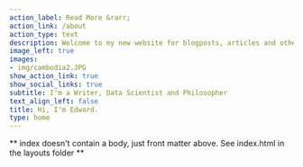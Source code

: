 ```yaml
---
action_label: Read More &rarr;
action_link: /about
action_type: text
description: Welcome to my new website for blogposts, articles and other writings I've been working on. The major theme of my work and scientific interest is about the metaphysical study on the nature and origin of human consciousness in relation to total health. I hope you'll find some interesting reading on my website that can give you inspiration for your own scientific and spiritual journey.  
image_left: true
images:
- img/cambodia2.JPG
show_action_link: true
show_social_links: true
subtitle: I'm a Writer, Data Scientist and Philosopher
text_align_left: false
title: Hi, I'm Edward.
type: home
---
```


** index doesn't contain a body, just front matter above.
See index.html in the layouts folder **
